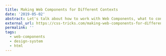 ```yaml
---
title: Making Web Components for Different Contexts
date: '2019-05-02'
abstract: Let's talk about how to work with Web Components, what to consider, and how to embrace them in your projects.
external_url: https://css-tricks.com/making-web-components-for-different-contexts/
permalink: ''
tags:
  - web-components
  - design-system
  - html
---
```

